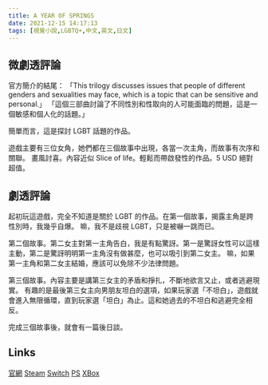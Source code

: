 ```yaml
---
title: A YEAR OF SPRINGS
date: 2021-12-15 14:17:13
tags: [視覺小說,LGBTQ+,中文,英文,日文]
---
```

## 微劇透評論

官方簡介的結尾：
「This trilogy discusses issues that people of different genders and sexualities may face, which is a topic that can be sensitive and personal.」
「這個三部曲討論了不同性別和性取向的人可能面臨的問題，這是一個敏感和個人化的話題。」

簡單而言，這是探討 LGBT 話題的作品。

遊戲主要有三位女角，她們都在三個故事中出現，各當一次主角，而故事有次序和關聯。
畫風討喜。內容近似 Slice of life。輕鬆而帶啟發性的作品。5 USD 絕對超值。

## 劇透評論

起初玩這遊戲，完全不知道是關於 LGBT 的作品。在第一個故事，揭露主角是跨性別時，我幾乎自爆。
嘛，我不是歧視 LGBT，只是被嚇一跳而已。

第二個故事。第二女主對第一主角告白，我是有點驚訝。第一是驚訝女性可以這樣主動，第二是驚訝明明第一主角沒有做甚麼，也可以吸引到第二女主。
嘛，如果第一主角和第二女主結婚，應該可以免除不少法律問題。

第三個故事。內容主要是講第三女主的矛盾和掙扎，不斷地欲言又止，或者逃避現實。
有趣的是最後第三女主向男朋友坦白的選項，如果玩家選「不坦白」，遊戲就會進入無限循環，直到玩家選「坦白」為止。這和她過去的不坦白和逃避完全相反。

完成三個故事後，就會有一篇後日談。

## Links

[官網](https://ayearofsprings.crd.co/)
[Steam](https://store.steampowered.com/app/1688580/A_YEAR_OF_SPRINGS/)
[Switch](https://www.nintendo.com/games/detail/a-year-of-springs-switch/)
[PS](https://store.playstation.com/en-us/concept/10003810)
[XBox](https://www.xbox.com/en-US/games/store/a-year-of-springs/9MVSDLX60BND)
